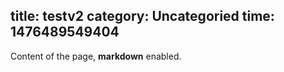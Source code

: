 title: testv2
category: Uncategoried
time: 1476489549404
---
Content of the page, **markdown** enabled.

